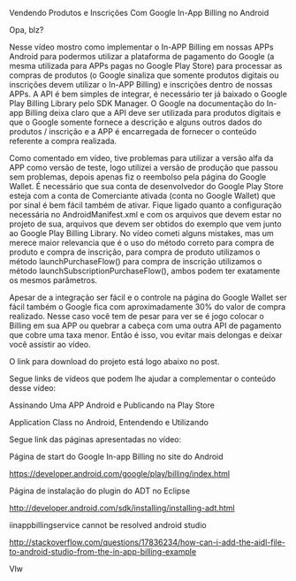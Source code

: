 Vendendo Produtos e Inscrições Com Google In-App Billing no Android




Opa, blz?

Nesse vídeo mostro como implementar o In-APP Billing em nossas APPs Android para podermos utilizar a plataforma de pagamento do Google (a mesma utilizada para APPs pagas no Google Play Store) para processar as compras de produtos (o Google sinaliza que somente produtos digitais ou inscrições devem utilizar o In-APP Billing) e inscrições dentro de nossas APPs. A API é bem simples de integrar, é necessário ter já baixado o Google Play Billing Library pelo SDK Manager. O Google na documentação do In-app Billing deixa claro que a API deve ser utilizada para produtos digitais e que o Google somente fornece a descrição e alguns outros dados do produtos / inscrição e a APP é encarregada de fornecer o conteúdo referente a compra realizada.

Como comentado em vídeo, tive problemas para utilizar a versão alfa da APP como versão de teste, logo utilizei a versão de produção que passou sem problemas, depois apenas fiz o reembolso pela página do Google Wallet. É necessário que sua conta de desenvolvedor do Google Play Store esteja com a conta de Comerciante ativada (conta no Google Wallet) que por sinal é bem fácil também de ativar. Fique ligado quanto a configuração necessária no AndroidManifest.xml e com os arquivos que devem estar no projeto de sua, arquivos que devem ser obtidos do exemplo que vem junto ao Google Play Billing Library. No vídeo cometi alguns mistakes, mas um merece maior relevancia que é o uso do método correto para compra de produto e compra de inscrição, para compra de produto utilizamos o método launchPurchaseFlow() para compra de inscrição utilizamos o método launchSubscriptionPurchaseFlow(), ambos podem ter exatamente os mesmos parâmetros.

Apesar de a integração ser fácil e o controle na página do Google Wallet ser fácil também o Google fica com aproximadamente 30% do valor de compra realizado. Nesse caso você tem de pesar para ver se é jogo colocar o Billing em sua APP ou quebrar a cabeça com uma outra API de pagamento que cobre uma taxa menor. Então é isso, vou evitar mais delongas e deixar você assistir ao vídeo.

O link para download do projeto está logo abaixo no post.

Segue links de vídeos que podem lhe ajudar a complementar o conteúdo desse vídeo:

Assinando Uma APP Android e Publicando na Play Store

Application Class no Android, Entendendo e Utilizando

Segue link das páginas apresentadas no vídeo:

Página de start do Google In-app Billing no site do Android

https://developer.android.com/google/play/billing/index.html

Página de instalação do plugin do ADT no Eclipse

http://developer.android.com/sdk/installing/installing-adt.html


iinappbillingservice cannot be resolved android studio

http://stackoverflow.com/questions/17836234/how-can-i-add-the-aidl-file-to-android-studio-from-the-in-app-billing-example

Vlw